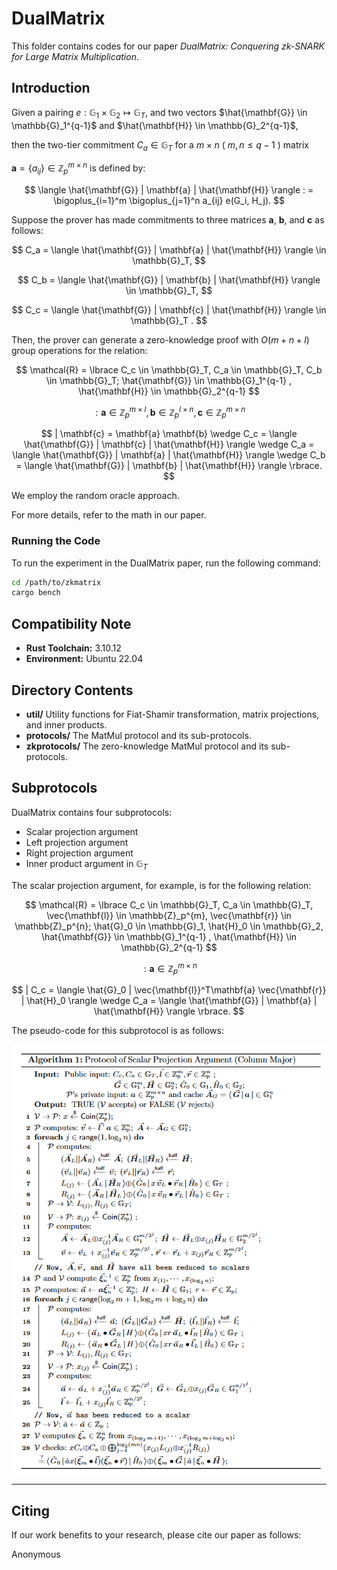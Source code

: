 # DualMatrix

This folder contains codes for our paper
*DualMatrix: Conquering zk-SNARK for Large Matrix Multiplication*.

## Introduction

Given a pairing
$e: \mathbb{G}_1 \times \mathbb{G}_2 \mapsto \mathbb{G}_T$, 
and two vectors 
$\hat{\mathbf{G}} \in \mathbb{G}_1^{q-1}$ 
and 
$\hat{\mathbf{H}} \in \mathbb{G}_2^{q-1}$,

then the two-tier commitment $C_a \in \mathbb{G}_T$ for a $m \times n$ ( $m,n \le q-1$ ) matrix 

$\mathbf{a} = \lbrace a_{ij} \rbrace \in \mathbb{Z}_p^{m\times n}$ is defined by:

$$
\langle \hat{\mathbf{G}}  |  \mathbf{a}   |  \hat{\mathbf{H}} \rangle
: = \bigoplus_{i=1}^m \bigoplus_{j=1}^n a_{ij} e(G_i, H_j).
$$ 

Suppose the prover has made commitments to three matrices 
$\mathbf{a}$, $\mathbf{b}$, and $\mathbf{c}$ as follows:

$$ 
C_a = \langle \hat{\mathbf{G}}  |  \mathbf{a}   |  \hat{\mathbf{H}} \rangle 
\in \mathbb{G}_T, 
$$

$$
C_b =  \langle \hat{\mathbf{G}}  |  \mathbf{b}   |  \hat{\mathbf{H}} \rangle 
\in \mathbb{G}_T,
$$

$$
C_c =  \langle \hat{\mathbf{G}}  |  \mathbf{c}  |  \hat{\mathbf{H}} \rangle
\in \mathbb{G}_T .
$$

Then, the prover can generate a zero-knowledge proof with $O(m+n+l)$ group operations
for the relation:

$$
\mathcal{R} = \lbrace
     C_c \in \mathbb{G}_T, C_a \in \mathbb{G}_T, C_b \in \mathbb{G}_T;
    \hat{\mathbf{G}} \in \mathbb{G}_1^{q-1} , \hat{\mathbf{H}} \in \mathbb{G}_2^{q-1} 
$$

$$
: \mathbf{a} \in \mathbb{Z}_p^{m\times l},
    \mathbf{b} \in \mathbb{Z}_p^{l \times n},
    \mathbf{c} \in \mathbb{Z}_p^{m \times n}
$$

$$
| \mathbf{c} = \mathbf{a} \mathbf{b} 
    \wedge C_c =
     \langle \hat{\mathbf{G}}  |  \mathbf{c}   |  \hat{\mathbf{H}} \rangle
    \wedge C_a =
     \langle \hat{\mathbf{G}}  |  \mathbf{a}   |  \hat{\mathbf{H}} \rangle
    \wedge C_b =
     \langle \hat{\mathbf{G}}  |  \mathbf{b}   |  \hat{\mathbf{H}} \rangle     
\rbrace.
$$

We employ the random oracle approach.

For more details, refer to the math in our paper. 

### Running the Code

To run the experiment in the DualMatrix paper, run the following command:
```bash
cd /path/to/zkmatrix
cargo bench
```

## Compatibility Note

- **Rust Toolchain:** 3.10.12
- **Environment:** Ubuntu 22.04


## Directory Contents

- **util/** Utility functions for Fiat-Shamir transformation, matrix projections, and inner products.
- **protocols/** The MatMul protocol and its sub-protocols.
- **zkprotocols/** The zero-knowledge MatMul protocol and its sub-protocols.


## Subprotocols

DualMatrix contains four subprotocols:
- Scalar projection argument
- Left projection argument
- Right projection argument
- Inner product argument in $\mathbb{G}_T$

The scalar projection argument, for example, is for the following relation:

$$
\mathcal{R} = \lbrace
     C_c \in \mathbb{G}_T, C_a \in \mathbb{G}_T, 
     \vec{\mathbf{l}} \in \mathbb{Z}_p^{m}, \vec{\mathbf{r}} \in \mathbb{Z}_p^{n};
     \hat{G}_0 \in \mathbb{G}_1, \hat{H}_0 \in \mathbb{G}_2,
    \hat{\mathbf{G}} \in \mathbb{G}_1^{q-1} , \hat{\mathbf{H}} \in \mathbb{G}_2^{q-1} 
$$

$$
: \mathbf{a} \in \mathbb{Z}_p^{m \times n}
$$

$$
|   C_c =
     \langle \hat{G}_0  |  \vec{\mathbf{l}}^T\mathbf{a} \vec{\mathbf{r}}  |  \hat{H}_0 \rangle
    \wedge C_a =
     \langle \hat{\mathbf{G}}  |  \mathbf{a}   |  \hat{\mathbf{H}} \rangle 
\rbrace.
$$

The pseudo-code for this subprotocol is as follows:

![alg](assets/scalar_proj.png)

--- 

## Citing

If our work benefits to your research, please cite our paper as follows:

Anonymous

